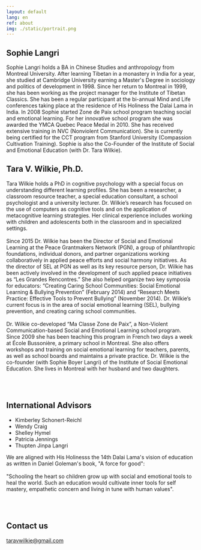 ```yaml
---
layout: default
lang: en
ref: about
img: ./static/portrait.png
---
```


<div class="box">
<h2>Sophie Langri</h2>
</div>

<p>
Sophie Langri holds a BA in Chinese Studies and anthropology from Montreal University.  After learning Tibetan in a monastery in India for a year, she studied at Cambridge University earning a Master's Degree in sociology and politics of development in 1998.  Since her return to Montreal in 1999, she has been working as the project manager for the Institute of Tibetan Classics. She has been a regular participant at the bi-annual Mind and Life conferences taking place at the residence of His Holiness the Dalai Lama in India. In 2008 Sophie started Zone de Paix school program teaching social and emotional learning. For her innovative school program she was awarded the YMCA Quebec Peace Medal in 2010. She has received extensive training in NVC (Nonviolent Communication).  She is currently being certified for the CCT program from Stanford University (Compassion Cultivation Training). Sophie is also the Co-Founder of the Institute of Social and Emotional Education (with Dr. Tara Wilkie).
</p>

<div class="box">
<h2>Tara V. Wilkie, Ph.D. </h2>
</div>

<p>
Tara Wilkie holds a PhD in cognitive psychology with a special focus on understanding different learning profiles. She has been a researcher, a classroom resource teacher, a special education consultant, a school psychologist and a university lecturer. Dr. Wilkie’s research has focused on the use of computers as cognitive tools and on the application of metacognitive learning strategies. Her clinical experience includes working with children and adolescents both in the classroom and in specialized settings.<br/><br/>
Since 2015 Dr. Wilkie has been the Director of Social and Emotional Learning at the Peace Grantmakers Network (PGN), a group of philanthropic foundations, individual donors, and partner organizations working collaboratively in applied peace efforts and social harmony initiatives. As the director of SEL at PGN as well as its key resource person, Dr. Wilkie has been actively involved in the development of such applied peace initiatives as “Les Grandes Rencontres.” She also helped organize two key symposia for educators: “Creating Caring School Communities: Social Emotional Learning & Bullying Prevention” (February 2014) and “Research Meets Practice: Effective Tools to Prevent Bullying” (November 2014). Dr. Wilkie’s current focus is in the area of social emotional learning (SEL), bullying prevention, and creating caring school communities. <br/><br/>
Dr. Wilkie co-developed “Ma Classe Zone de Paix”, a Non-Violent Communication-based Social and Emotional Learning school program. Since 2009 she has been teaching this program in French two days a week at École Bussonière, a primary school in Montreal. She also offers workshops and training on social emotional learning for teachers, parents, as well as school boards and maintains a private practice. Dr. Wilkie is the co-founder (with Sophie Boyer Langri) of the Institute of Social Emotional Education. She lives in Montreal with her husband and two daughters.
</p>

<br/><br/>

<section class="row">
<div class="box">
<h2>International Advisors</h2>
</div>
</section>

<section class="row">
<div class="half">
<ul id="advisors">
<li>Kimberley Schonert-Reichl</li>
<li>Wendy Craig</li>
<li>Shelley Hymel</li>
<li>Patricia Jennings</li>
<li>Thupten Jinpa Langri</li>
</ul>
</div>
<div class="half">
We are aligned with His Holinesss the 14th Dalai Lama's vision of education as written in Daniel Goleman's book, "A force for good":
<br/><br/>
<span class="quote">"Schooling the heart so children grow up with social and emotional tools to heal the world. Such an education would cultivate inner tools for self mastery, empathetic concern and living in tune with human values".</span>
</div>

</section>

<br/><br/>

<div class="box">
<h2>Contact us</h2>
</div>
<a href="mailto:taravwilkie@gmail.com">taravwilkie@gmail.com</a>
